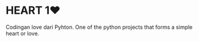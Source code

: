 # HEART 1❤️
Codingan love dari Pyhton.
One of the python projects that forms a simple heart or love.



